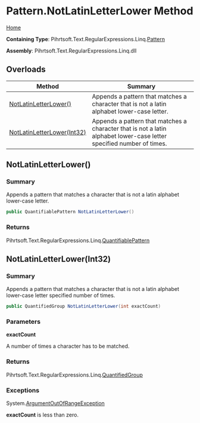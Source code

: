 # Pattern\.NotLatinLetterLower Method

[Home](../../../../../../README.md)

**Containing Type**: Pihrtsoft\.Text\.RegularExpressions\.Linq\.[Pattern](../README.md)

**Assembly**: Pihrtsoft\.Text\.RegularExpressions\.Linq\.dll

## Overloads

| Method | Summary |
| ------ | ------- |
| [NotLatinLetterLower()](#Pihrtsoft_Text_RegularExpressions_Linq_Pattern_NotLatinLetterLower) | Appends a pattern that matches a character that is not a latin alphabet lower\-case letter\. |
| [NotLatinLetterLower(Int32)](#Pihrtsoft_Text_RegularExpressions_Linq_Pattern_NotLatinLetterLower_System_Int32_) | Appends a pattern that matches a character that is not a latin alphabet lower\-case letter specified number of times\. |

## NotLatinLetterLower\(\) <a name="Pihrtsoft_Text_RegularExpressions_Linq_Pattern_NotLatinLetterLower"></a>

### Summary

Appends a pattern that matches a character that is not a latin alphabet lower\-case letter\.

```csharp
public QuantifiablePattern NotLatinLetterLower()
```

### Returns

Pihrtsoft\.Text\.RegularExpressions\.Linq\.[QuantifiablePattern](../../QuantifiablePattern/README.md)

## NotLatinLetterLower\(Int32\) <a name="Pihrtsoft_Text_RegularExpressions_Linq_Pattern_NotLatinLetterLower_System_Int32_"></a>

### Summary

Appends a pattern that matches a character that is not a latin alphabet lower\-case letter specified number of times\.

```csharp
public QuantifiedGroup NotLatinLetterLower(int exactCount)
```

### Parameters

**exactCount**

A number of times a character has to be matched\.

### Returns

Pihrtsoft\.Text\.RegularExpressions\.Linq\.[QuantifiedGroup](../../QuantifiedGroup/README.md)

### Exceptions

System\.[ArgumentOutOfRangeException](https://docs.microsoft.com/en-us/dotnet/api/system.argumentoutofrangeexception)

**exactCount** is less than zero\.

